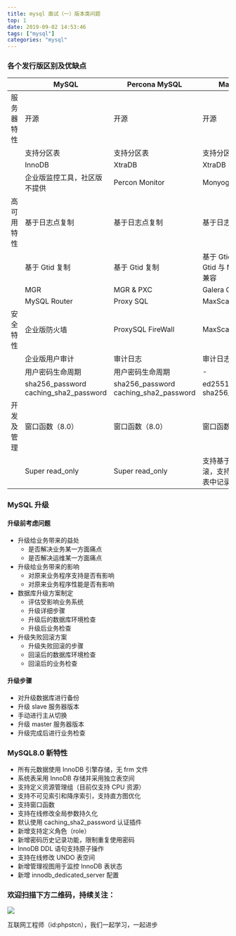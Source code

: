 ```yaml
---
title: mysql 面试（一）版本类问题
top: 1
date: 2019-09-02 14:53:46
tags: ["mysql"]
categories: "mysql"
---
```


### 各个发行版区别及优缺点

||MySQL|Percona MySQL|MariaDB|
|---|--- |---|---|
|服务器特性|开源 |开源|开源|
||支持分区表 |支持分区表|支持分区表|
||InnoDB |XtraDB|XtraDB|
||企业版监控工具，社区版不提供 |Percon Monitor|Monyog|
|高可用特性|基于日志点复制 |基于日志点复制|基于日志点复制|
||基于 Gtid 复制 |基于 Gtid 复制|基于 Gtid 复制，但 Gtid 与 MySQL 不兼容|
||MGR |MGR & PXC|Galera Cluster|
||MySQL Router|Proxy SQL|MaxScale|
|安全特性|企业版防火墙 |ProxySQL FireWall|MaxScale FireWall|
||企业版用户审计 |审计日志|审计日志|
||用户密码生命周期 |用户密码生命周期|-|
||sha256_password caching_sha2_password |sha256_password caching_sha2_password |ed25519 sha256_password|
|开发及管理|窗口函数（8.0） |窗口函数（8.0）|窗口函数（10.2）|
||Super read_only |Super read_only|支持基于日志回滚，支持修改日志表中记录|

### MySQL 升级

#### 升级前考虑问题

* 升级给业务带来的益处 
  + 是否解决业务某一方面痛点
  + 是否解决运维某一方面痛点
* 升级给业务带来的影响 
  + 对原来业务程序支持是否有影响
  + 对原来业务程序性能是否有影响
* 数据库升级方案制定 
  + 评估受影响业务系统
  + 升级详细步骤
  + 升级后的数据库环境检查
  + 升级后业务检查
* 升级失败回滚方案
  + 升级失败回滚的步骤
  + 回滚后的数据库环境检查
  + 回滚后的业务检查

#### 升级步骤

* 对升级数据库进行备份
* 升级 slave 服务器版本
* 手动进行主从切换
* 升级 master 服务器版本
* 升级完成后进行业务检查

### MySQL8.0 新特性

* 所有元数据使用 InnoDB 引擎存储，无 frm 文件
* 系统表采用 InnoDB 存储并采用独立表空间
* 支持定义资源管理组（目前仅支持 CPU 资源）
* 支持不可见索引和降序索引，支持直方图优化
* 支持窗口函数
* 支持在线修改全局参数持久化
* 默认使用 caching_sha2_password 认证插件
* 新增支持定义角色（role）
* 新增密码历史记录功能，限制重复使用密码
* InnoDB DDL 语句支持原子操作
* 支持在线修改 UNDO 表空间
* 新增管理视图用于监控 InnoDB 表状态
* 新增 innodb_dedicated_server 配置 

### 欢迎扫描下方二维码，持续关注：
![](http://ww1.sinaimg.cn/large/a616b9a4gy1g4xzv954a4j20760763yo.jpg)

互联网工程师（id:phpstcn），我们一起学习，一起进步